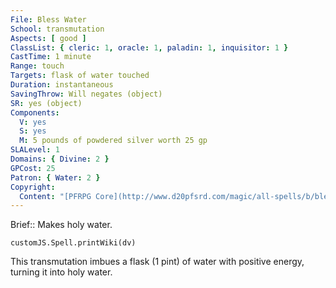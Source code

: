 ```yaml
---
File: Bless Water
School: transmutation
Aspects: [ good ]
ClassList: { cleric: 1, oracle: 1, paladin: 1, inquisitor: 1 }
CastTime: 1 minute
Range: touch
Targets: flask of water touched
Duration: instantaneous
SavingThrow: Will negates (object)
SR: yes (object)
Components:
  V: yes
  S: yes
  M: 5 pounds of powdered silver worth 25 gp
SLALevel: 1
Domains: { Divine: 2 }
GPCost: 25
Patron: { Water: 2 }
Copyright:
  Content: "[PFRPG Core](http://www.d20pfsrd.com/magic/all-spells/b/bless-water)"
---
```

Brief:: Makes holy water.

```dataviewjs
customJS.Spell.printWiki(dv)
```

This transmutation imbues a flask (1 pint) of water with positive energy, turning it into holy water.
